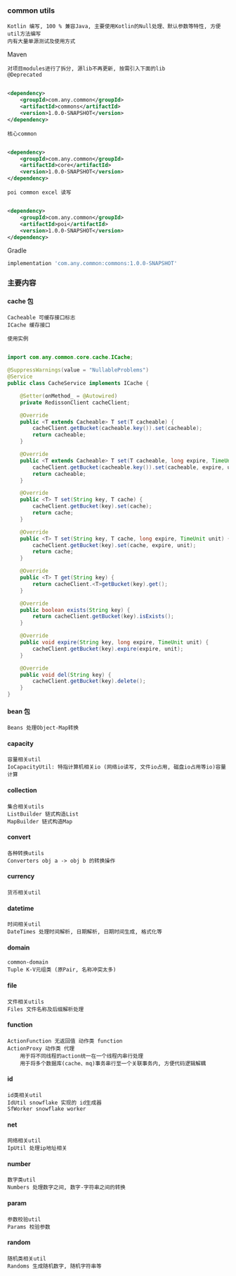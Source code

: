 ### common utils

    Kotlin 编写, 100 % 兼容Java, 主要使用Kotlin的Null处理、默认参数等特性, 方便util方法编写
    内有大量单源测试及使用方式

Maven

    对项目modules进行了拆分, 源lib不再更新, 按需引入下面的lib
    @Deprecated

```xml

<dependency>
    <groupId>com.any.common</groupId>
    <artifactId>commons</artifactId>
    <version>1.0.0-SNAPSHOT</version>
</dependency>
```

    核心common

```xml

<dependency>
    <groupId>com.any.common</groupId>
    <artifactId>core</artifactId>
    <version>1.0.0-SNAPSHOT</version>
</dependency>
```

    poi common excel 读写

```xml

<dependency>
    <groupId>com.any.common</groupId>
    <artifactId>poi</artifactId>
    <version>1.0.0-SNAPSHOT</version>
</dependency>
```

Gradle

```groovy
implementation 'com.any.common:commons:1.0.0-SNAPSHOT'
```

### 主要内容

#### cache 包

    Cacheable 可缓存接口标志
    ICache 缓存接口

    使用实例

```java

import com.any.common.core.cache.ICache;

@SuppressWarnings(value = "NullableProblems")
@Service
public class CacheService implements ICache {

    @Setter(onMethod_ = @Autowired)
    private RedissonClient cacheClient;

    @Override
    public <T extends Cacheable> T set(T cacheable) {
        cacheClient.getBucket(cacheable.key()).set(cacheable);
        return cacheable;
    }

    @Override
    public <T extends Cacheable> T set(T cacheable, long expire, TimeUnit unit) {
        cacheClient.getBucket(cacheable.key()).set(cacheable, expire, unit);
        return cacheable;
    }

    @Override
    public <T> T set(String key, T cache) {
        cacheClient.getBucket(key).set(cache);
        return cache;
    }

    @Override
    public <T> T set(String key, T cache, long expire, TimeUnit unit) {
        cacheClient.getBucket(key).set(cache, expire, unit);
        return cache;
    }

    @Override
    public <T> T get(String key) {
        return cacheClient.<T>getBucket(key).get();
    }

    @Override
    public boolean exists(String key) {
        return cacheClient.getBucket(key).isExists();
    }

    @Override
    public void expire(String key, long expire, TimeUnit unit) {
        cacheClient.getBucket(key).expire(expire, unit);
    }

    @Override
    public void del(String key) {
        cacheClient.getBucket(key).delete();
    }
}
```

#### bean 包

    Beans 处理Object-Map转换

#### capacity

    容量相关util
    IoCapacityUtil: 特指计算机相关io (网络io读写, 文件io占用, 磁盘io占用等io)容量计算

#### collection

    集合相关utils
    ListBuilder 链式构造List
    MapBuilder 链式构造Map

#### convert

    各种转换utils
    Converters obj a -> obj b 的转换操作

#### currency

    货币相关util

#### datetime

    时间相关util
    DateTimes 处理时间解析, 日期解析, 日期时间生成, 格式化等

#### domain

    common-domain
    Tuple K-V元组类 (原Pair, 名称冲突太多)

#### file

    文件相关utils
    Files 文件名称及后缀解析处理

#### function

    ActionFunction 无返回值 动作类 function
    ActionProxy 动作类 代理
        用于将不同线程的action统一在一个线程内串行处理
        用于将多个数据库(cache、mq)事务串行至一个关联事务内, 方便代码逻辑解耦

#### id

    id类相关util
    IdUtil snowflake 实现的 id生成器
    SfWorker snowflake worker

#### net

    网络相关util
    IpUtil 处理ip地址相关

#### number

    数字类util
    Numbers 处理数字之间, 数字-字符串之间的转换

#### param

    参数校验util
    Params 校验参数

#### random

    随机类相关util
    Randoms 生成随机数字, 随机字符串等
